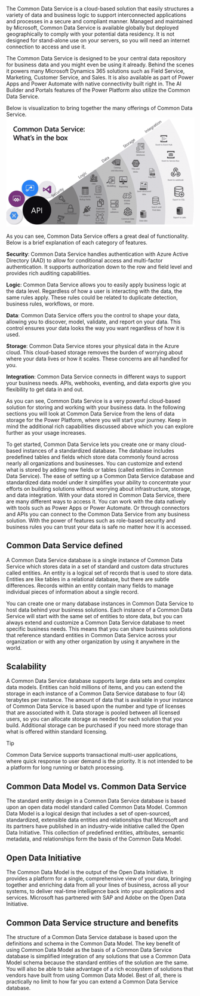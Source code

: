 The Common Data Service is a cloud-based solution that easily structures a variety of data and business logic to support interconnected applications and processes in a secure and compliant manner. Managed and maintained by Microsoft, Common Data Service is available globally but deployed geographically to comply with your potential data residency. It is not designed for stand-alone use on your servers, so you will need an internet connection to access and use it. 

The Common Data Service is designed to be your central data repository for business data and you might even be using it already. Behind the scenes it powers many Microsoft Dynamics 365 solutions such as Field Service, Marketing, Customer Service, and Sales. It is also available as part of Power Apps and Power Automate with native connectivity built right in. The AI Builder and Portals features of the Power Platform also utilize the Common Data Service.

Below is visualization to bring together the many offerings of Common Data Service.  
    ![Common Data Service API options](../media/common-data-service-diagram.png)

As you can see, Common Data Service offers a great deal of functionality. Below is a brief explanation of each category of features.

**Security**: Common Data Service handles authentication with Azure Active Directory (AAD) to allow for conditional access and multi-factor authentication. It supports authorization down to the row and field level and provides rich auditing capabilities. 

**Logic**: Common Data Service allows you to easily apply business logic at the data level. Regardless of how a user is interacting with the data, the same rules apply. These rules could be related to duplicate detection, business rules, workflows, or more.

**Data**: Common Data Service offers you the control to shape your data, allowing you to discover, model, validate, and report on your data. This control ensures your data looks the way you want regardless of how it is used.

**Storage**: Common Data Service stores your physical data in the Azure cloud. This cloud-based storage removes the burden of worrying about where your data lives or how it scales. These concerns are all handled for you.

**Integration**: Common Data Service connects in different ways to support your business needs. APIs, webhooks, eventing, and data exports give you flexibility to get data in and out.

As you can see, Common Data Service is a very powerful cloud-based solution for storing and working with your business data. In the following sections you will look at Common Data Service from the lens of data storage for the Power Platform, where you will start your journey. Keep in mind the additional rich capabilities discussed above which you can explore further as your usage increases. 

To get started, Common Data Service lets you create one or many cloud-based instances of a standardized database. The database includes predefined tables and fields which store data commonly found across nearly all organizations and businesses. You can customize and extend what is stored by adding new fields or tables (called entities in Common Data Service). The ease of setting up a Common Data Service database and standardized data model under it simplifies your ability to concentrate your efforts on building solutions without worrying about infrastructure, storage, and data integration.
With your data stored in Common Data Service, there are many different ways to access it. You can work with the data natively with tools such as Power Apps or Power Automate. Or through connectors and APIs you can connect to the Common Data Service from any business solution. With the power of features such as role-based security and business rules you can trust your data is safe no matter how it is accessed. 

## Common Data Service defined

A Common Data Service database is a single instance of Common Data Service which stores data in a set of standard and custom data structures called entities. An entity is a logical set of records that is used to store data. Entities are like tables in a relational database, but there are subtle differences. Records within an entity contain many fields to manage individual pieces of information about a single record.

You can create one or many database instances in Common Data Service to host data behind your business solutions. Each instance of a Common Data Service will start with the same set of entities to store data, but you can always extend and customize a Common Data Service database to meet specific business needs. This means that you can share business solutions that reference standard entities in Common Data Service across your organization or with any other organization by using it anywhere in the world.

## Scalability

A Common Data Service database supports large data sets and complex data models. Entities can hold millions of items, and you can extend the storage in each instance of a Common Data Service database to four (4) terabytes per instance. The amount of data that is available in your instance of Common Data Service is based upon the number and type of licenses that are associated with it. Data storage is pooled between all licensed users, so you can allocate storage as needed for each solution that you build. Additional storage can be purchased if you need more storage than what is offered within standard licensing. 

> [!TIP]
> Common Data Service supports transactional multi-user applications, where quick response to user demand is the priority. It is not intended to be a platform for long running or batch processing.

## Common Data Model vs. Common Data Service

The standard entity design in a Common Data Service database is based upon an open data model standard called Common Data Model. Common Data Model is a logical design that includes a set of open-sourced, standardized, extensible data entities and relationships that Microsoft and its partners have published in an industry-wide initiative called the Open Data Initiative. This collection of predefined entities, attributes, semantic metadata, and relationships form the basis of the Common Data Model.

## Open Data Initiative

The Common Data Model is the output of the Open Data Initiative. It provides a platform for a single, comprehensive view of your data, bringing together and enriching data from all your lines of business, across all your systems, to deliver real-time intelligence back into your applications and services. Microsoft has partnered with SAP and Adobe on the Open Data Initiative.

## Common Data Service structure and benefits

The structure of a Common Data Service database is based upon the definitions and schema in the Common Data Model. The key benefit of using Common Data Model as the basis of a Common Data Service database is simplified integration of any solutions that use a Common Data Model schema because the standard entities of the solution are the same. You will also be able to take advantage of a rich ecosystem of solutions that vendors have built from using Common Data Model. Best of all, there is practically no limit to how far you can extend a Common Data Service database.

